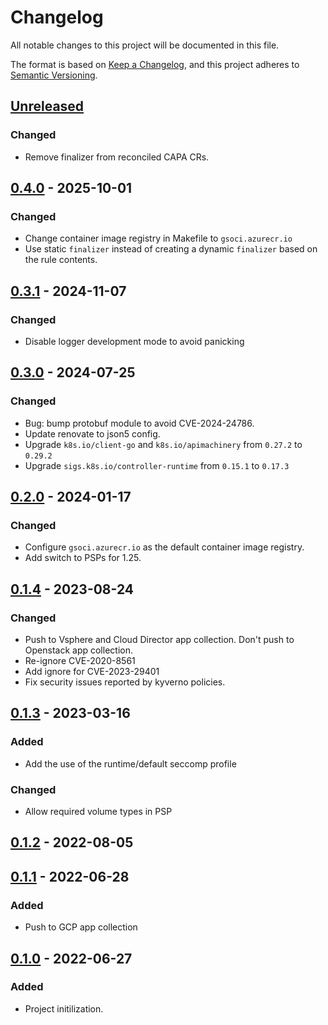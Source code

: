 # Changelog

All notable changes to this project will be documented in this file.

The format is based on [Keep a Changelog](https://keepachangelog.com/en/1.0.0/),
and this project adheres to [Semantic Versioning](https://semver.org/spec/v2.0.0.html).

## [Unreleased]

### Changed

- Remove finalizer from reconciled CAPA CRs.

## [0.4.0] - 2025-10-01

### Changed

- Change container image registry in Makefile to `gsoci.azurecr.io`
- Use static `finalizer` instead of creating a dynamic `finalizer` based on the rule contents.

## [0.3.1] - 2024-11-07

### Changed

- Disable logger development mode to avoid panicking

## [0.3.0] - 2024-07-25

### Changed

- Bug: bump protobuf module to avoid CVE-2024-24786.
- Update renovate to json5 config.
- Upgrade `k8s.io/client-go` and `k8s.io/apimachinery` from `0.27.2` to `0.29.2`
- Upgrade `sigs.k8s.io/controller-runtime` from `0.15.1` to `0.17.3`

## [0.2.0] - 2024-01-17

### Changed

- Configure `gsoci.azurecr.io` as the default container image registry.
- Add switch to PSPs for 1.25.

## [0.1.4] - 2023-08-24

### Changed

- Push to Vsphere and Cloud Director app collection. Don't push to Openstack app collection.
- Re-ignore CVE-2020-8561
- Add ignore for CVE-2023-29401
- Fix security issues reported by kyverno policies.

## [0.1.3] - 2023-03-16

### Added

- Add the use of the runtime/default seccomp profile

### Changed

- Allow required volume types in PSP

## [0.1.2] - 2022-08-05

## [0.1.1] - 2022-06-28

### Added

- Push to GCP app collection

## [0.1.0] - 2022-06-27

### Added

- Project initilization.

[Unreleased]: https://github.com/giantswarm/deletion-blocker-operator/compare/v0.4.0...HEAD
[0.4.0]: https://github.com/giantswarm/deletion-blocker-operator/compare/v0.3.1...v0.4.0
[0.3.1]: https://github.com/giantswarm/deletion-blocker-operator/compare/v0.3.0...v0.3.1
[0.3.0]: https://github.com/giantswarm/deletion-blocker-operator/compare/v0.2.0...v0.3.0
[0.2.0]: https://github.com/giantswarm/deletion-blocker-operator/compare/v0.1.4...v0.2.0
[0.1.4]: https://github.com/giantswarm/deletion-blocker-operator/compare/v0.1.3...v0.1.4
[0.1.3]: https://github.com/giantswarm/deletion-blocker-operator/compare/v0.1.2...v0.1.3
[0.1.2]: https://github.com/giantswarm/deletion-blocker-operator/compare/v0.1.1...v0.1.2
[0.1.1]: https://github.com/giantswarm/deletion-blocker-operator/compare/v0.1.0...v0.1.1
[0.1.0]: https://github.com/giantswarm/deletion-blocker-operator/releases/tag/v0.1.0
